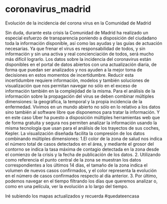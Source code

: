 # coronavirus_madrid
Evolución de la incidencia del corona virus en la Comunidad de Madrid

Sin duda, durante esta crisis la Comunidad de Madrid ha realizado un especial esfuerzo de transparencia poniendo a disposición del ciudadano toda la información disponible, así como las ayudas y las guías de actuación necesarias. Ya que frenar el virus es responsabilidad de todos, y sin información y sin una activa y real concienciación de todos, será mucho más difícil lograrlo.
Los datos sobre la incidencia del coronavirus están disponibles en el portal de datos abiertos con una actualización diaria, de forma que puedan ser analizados y nos ayuden a la mejor toma de decisiones en estos momentos de incertidumbre.
Reducir esta incertidumbre requiere información, modelos y también soluciones de visualización que nos permitan navegar no sólo en el exceso de información también en la complejidad de la misma. Para el análisis de la información sobre la propagación del virus se deben combinar múltiples dimensiones: la geográfica, la temporal y la propia incidencia de la enfermedad.
Vivimos en un mundo abierto no sólo en lo relativo a los datos sino también al software libre que disponemos para tratar la información. Y en este caso Uber ha puesto a disposición múltiples herramientas web que de forma gratuita y segura nos permiten analizar la información usando la misma tecnología que usan para el análisis de los trayectos de sus coches, Kepler.
La visualización diseñada facilita la compresión de los datos combinando múltiples dimensiones:
1.El color de la zona de salud nos indica el número total de casos detectados en el área, y mediante el grosor del contorno se indica la tasa máxima de contagio detectada en la zona desde el comienzo de la crisis y la fecha de publicación de los datos.
2. Utilizando como referencia el punto central de la zona se muestran los datos correspondientes a los últimos 14 días, el tamaño de la zona indica el volumen de nuevos casos confirmados, y el color representa la evolución en el número de casos confirmados respecto al día anterior.
3. Por último, podemos navegar en el tiempo filtrando los días que queremos analizar o, como en una película, ver la evolución a lo largo del tiempo.

Iré subiendo los mapas actualizados y recuerda #quedateencasa
